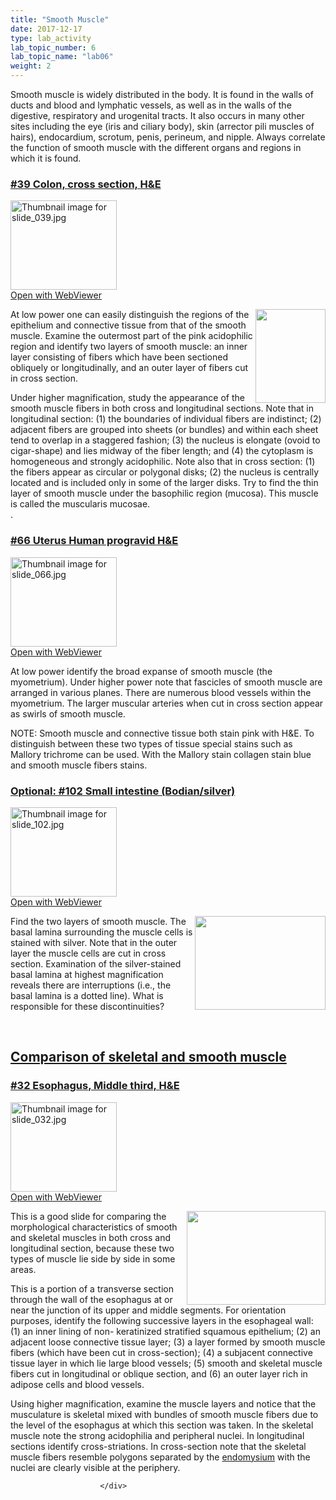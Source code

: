 ```yaml
---
title: "Smooth Muscle"
date: 2017-12-17
type: lab_activity
lab_topic_number: 6
lab_topic_name: "lab06"
weight: 2
---
```

<div class="entrybody">
						<p>Smooth muscle is widely distributed in the body.  It is found in the walls of ducts and blood and lymphatic vessels, as well as in the walls of the digestive, respiratory and urogenital tracts.  It also occurs in many other sites including the eye (iris and ciliary body), skin (arrector pili muscles of hairs), endocardium, scrotum, penis, perineum, and nipple. Always correlate the function of smooth muscle with the different organs and regions in which it is found.</p>

<h3><u>#39 Colon, cross section, <span class="caps">H&amp;E</span></u></h3>

<div class="thumbnail"> <a href="http://virtualslides.cumc.columbia.edu/39.svs/view.apml?" target="_blank"><img alt="Thumbnail image for slide_039.jpg" src="http://histologylab.ccnmtl.columbia.edu/assets/images/slide_039-thumb-170x143-1479.jpg" width="170" height="143" class="mt-image-left"></a><br><a href="http://virtualslides.cumc.columbia.edu/39.svs/view.apml?" target="_blank">Open with WebViewer</a> </div>

<p><img src="http://histologylab.ccnmtl.columbia.edu/assets/images/39%20colon.jpg" style="width:112px; height:150px; float:right;">At low power one can easily distinguish the regions of the epithelium and connective tissue from that of the smooth muscle.  Examine the outermost part of the pink acidophilic region and identify two layers of smooth muscle: an inner layer consisting of fibers which have been sectioned obliquely or longitudinally, and an outer layer of fibers cut in cross section.  </p>

<p>Under higher magnification, study the appearance of the smooth muscle fibers in both cross and longitudinal sections.  Note that in longitudinal section: (1) the boundaries of individual fibers are indistinct;  (2) adjacent fibers are grouped into sheets (or bundles) and within each sheet tend to overlap in a staggered fashion; (3) the nucleus is elongate (ovoid to cigar-shape) and lies midway of the fiber length; and  (4) the cytoplasm is homogeneous and strongly acidophilic. Note also that in cross section: (1) the fibers appear as circular or polygonal disks;  (2) the nucleus is centrally located and is included only in some of the larger disks.  Try to find the thin layer of smooth muscle under the basophilic region (mucosa).  This muscle is called the muscularis mucosae.<br>
.</p>

<h3><u>#66 Uterus Human progravid <span class="caps">H&amp;E</span></u></h3>

<div class="thumbnail"> <a href="http://virtualslides.cumc.columbia.edu/66.svs/view.apml?" target="_blank"><img alt="Thumbnail image for slide_066.jpg" src="http://histologylab.ccnmtl.columbia.edu/assets/images/slide_066-thumb-170x143-1545.jpg" width="170" height="143" class="mt-image-left"></a><br><a href="http://virtualslides.cumc.columbia.edu/66.svs/view.apml?" target="_blank">Open with WebViewer</a> </div>

<p>At low power identify the broad expanse of smooth muscle (the myometrium).  Under higher power note that fascicles of smooth muscle are arranged in various planes.  There are numerous blood vessels within the myometrium. The larger muscular arteries when cut in cross section appear as swirls of smooth muscle.</p>

<p><span class="caps">NOTE</span>: Smooth muscle and connective tissue both stain pink with <span class="caps">H&amp;E.</span> To distinguish between these two types of tissue  special stains such as Mallory trichrome can be used.   With the Mallory stain collagen stain blue and smooth muscle fibers stains.</p>


<h3><u>Optional: #102 Small intestine (Bodian/silver)</u></h3>

<div class="thumbnail"> <a href="http://virtualslides.cumc.columbia.edu/102.svs/view.apml?" target="_blank"><img alt="Thumbnail image for slide_102.jpg" src="http://histologylab.ccnmtl.columbia.edu/assets/images/slide_102-thumb-170x143-1632.jpg" width="170" height="143" class="mt-image-left"></a><br><a href="http://virtualslides.cumc.columbia.edu/102.svs/view.apml?" target="_blank">Open with WebViewer</a> </div>

<p><img src="http://histologylab.ccnmtl.columbia.edu/assets/images/102%20small%20intestine%20%281%29.jpg" style="width:209px; height:150px; float:right;">Find the two layers of smooth muscle.  The basal lamina surrounding the muscle cells is stained with silver.  Note that in the outer layer the muscle cells are cut in cross section.  Examination of the silver-stained basal lamina at highest magnification reveals there are interruptions (i.e., the basal lamina is a dotted line).  What is responsible for these discontinuities?</p>

<p><br clear="all"></p>

<h2><u>Comparison of skeletal and smooth muscle</u></h2>

<h3><u>#32 Esophagus, Middle third, <span class="caps">H&amp;E</span></u></h3>

<div class="thumbnail"> <a href="http://virtualslides.cumc.columbia.edu/32.svs/view.apml?" target="_blank"><img alt="Thumbnail image for slide_032.jpg" src="http://histologylab.ccnmtl.columbia.edu/assets/images/slide_032-thumb-170x143-1464.jpg" width="170" height="143" class="mt-image-left"></a><br><a href="http://virtualslides.cumc.columbia.edu/32.svs/view.apml?" target="_blank">Open with WebViewer</a> </div>

<p><img src="http://histologylab.ccnmtl.columbia.edu/assets/images/32%20esophagus.jpg" style="width:222px; height:150px; float:right;">This is a good slide for comparing the morphological characteristics of smooth and skeletal muscles in both cross and longitudinal section, because these two types of muscle lie side by side in some areas.</p>

<p>This is a portion of a transverse section through the wall of the esophagus at or near the junction of its upper and middle segments. For orientation purposes, identify the following successive layers in the esophageal wall: (1) an inner lining of non- keratinized stratified squamous epithelium; (2) an adjacent loose connective tissue layer; (3) a layer formed by smooth muscle fibers  (which have been cut in cross-section); (4) a subjacent connective tissue layer in which lie large blood vessels; (5) smooth and skeletal muscle fibers cut in longitudinal or oblique section, and (6) an outer layer rich in adipose cells and blood vessels.</p>

<p>Using higher magnification, examine the muscle layers and notice that the musculature is skeletal mixed with bundles of smooth muscle fibers due to the level of the esophagus at which this section was taken. In the skeletal muscle note the strong acidophilia and peripheral nuclei. In longitudinal sections identify cross-striations. In cross-section note that the skeletal muscle fibers resemble polygons separated by the <u>endomysium</u> with the nuclei are clearly visible at the periphery.</p>
						
						
						</div>
